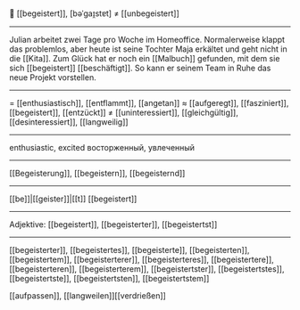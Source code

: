 🤩 [[begeistert]], [bəˈɡaɪ̯stɐt] ≠ [[unbegeistert]]

---
Julian arbeitet zwei Tage pro Woche im Homeoffice. Normalerweise klappt das problemlos, aber heute ist seine Tochter Maja erkältet und geht nicht in die [[Kita]]. Zum Glück hat er noch ein [[Malbuch]] gefunden, mit dem sie sich [[begeistert]] [[beschäftigt]]. So kann er seinem Team in Ruhe das neue Projekt vorstellen.

---
= [[enthusiastisch]], [[entflammt]], [[angetan]]
≈ [[aufgeregt]], [[fasziniert]], [[begeistert]], [[entzückt]]
≠ [[uninteressiert]], [[gleichgültig]], [[desinteressiert]], [[langweilig]]

---
enthusiastic, excited
восторженный, увлеченный

---
[[Begeisterung]], [[begeistern]], [[begeisternd]]

---
[[be]]|[[geister]]|[[t]]
[[begeistert]]

---
Adjektive: [[begeistert]], [[begeisterter]], [[begeistertst]]

---
[[begeisterter]], [[begeistertes]], [[begeisterte]], [[begeisterten]], [[begeistertem]], [[begeisterterer]], [[begeisterteres]], [[begeistertere]], [[begeisterteren]], [[begeisterterem]], [[begeistertster]], [[begeistertstes]], [[begeistertste]], [[begeistertsten]], [[begeistertstem]]


[[aufpassen]], [[langweilen]][[verdrießen]]